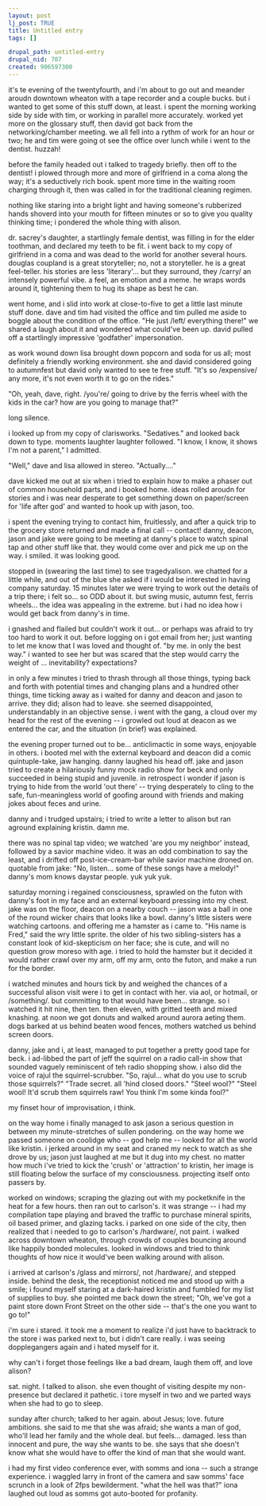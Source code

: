 ```yaml
--- 
layout: post
lj_post: TRUE
title: Untitled entry
tags: []

drupal_path: untitled-entry
drupal_nid: 707
created: 906597300
---
```

it's te evening of the twentyfourth, and i'm about to go out and meander aroudn downtown wheaton with a tape recorder and a couple bucks. but i wanted to get some of this stuff down, at least. i spent the morning working side by side with tim, or working in parallel more accurately. worked yet more on the glossary stuff, then david got back from the networking/chamber meeting. we all fell into a rythm of work for an hour or two; he and tim were going ot see the office over lunch while i went to the dentist. huzzah!

before the family headed out i talked to tragedy briefly. then off to the dentist! i plowed through more and more of girlfriend in a coma along the way; it's a seductively rich book. spent more time in the waiting room charging through it, then was called in for the traditional cleaning regimen.

nothing like staring into a bright light and having someone's rubberized hands shoverd into your mouth for fifteen minutes or so to give you quality thinking time; i pondered the whole thing with alison.

dr. sacrey's daughter, a startlingly female dentist, was filling in for the elder toothman, and declared my teeth to be fit. i went back to my copy of girlfriend in a coma and was dead to the world for another several hours. douglas coupland is a great storyteller; no, not a storyteller. he is a great feel-teller. his stories are less 'literary'... but they surround, they /carry/ an intensely powerful vibe. a feel, an emotion and a meme. he wraps words around it, tightening them to hug its shape as best he can.

went home, and i slid into work at close-to-five to get a little last minute stuff done. dave and tim had visited the office and tim pulled me aside to boggle about the condition of the office. "He just /left/ everything there!" we shared a laugh about it and wondered what could've been up. david pulled off a startlingly impressive 'godfather' impersonation.

as work wound down lisa brought down popcorn and soda for us all; most definitely a friendly working environment. she and david considered going to autumnfest but david only wanted to see te free stuff. "It's so /expensive/ any more, it's not even worth it to go on the rides."

"Oh, yeah, dave, right. /you're/ going to drive by the ferris wheel with the kids in the car? how are you going to manage that?"

long silence.

i looked up from my copy of clarisworks. "Sedatives." and looked back down to type. moments laughter laughter followed. "I know, I know, it shows I'm not a parent," I admitted.

"Well," dave and lisa allowed in stereo. "Actually...."

dave kicked me out at six when i tried to explain how to make a phaser out of common household parts, and i booked home. ideas rolled aroudn for stories and i was near desperate to get something down on paper/screen for 'life after god' and wanted to hook up with jason, too.

i spent the evening trying to contact him, fruitlessly, and after a quick trip to the grocery store returned and made a final call -- contact! danny, deacon, jason and jake were going to be meeting at danny's place to watch spinal tap and other stuff like that. they would come over and pick me up on the way. i smiled. it was looking good.

stopped in (swearing the last time) to see tragedyalison. we chatted for a little while, and out of the blue she asked if i would be interested in having company saturday. 15 minutes later we were trying to work out the details of a trip there; i felt so... so ODD about it. but swing music, autumn fest, ferris wheels... the idea was appealing in the extreme. but i had no idea how i would get back from danny's in time.

i gnashed and flailed but couldn't work it out... or perhaps was afraid to try too hard to work it out. before logging on i got email from her; just wanting to let me know that I was loved and thought of. "by me. in only the best way." i wanted to see her but was scared that the step would carry the weight of ... inevitability? expectations?

in only a few minutes i tried to thrash through all those things, typing back and forth with potential times and changing plans and a hundred other things, time ticking away as i waited for danny and deacon and jason to arrive. they did; alison had to leave. she seemed disappointed, understandably in an objective sense. i went with the gang, a cloud over my head for the rest of the evening -- i growled out loud at deacon as we entered the car, and the situation (in brief) was explained.

the evening proper turned out to be... anticlimactic in some ways, enjoyable in others. i booted mel with the external keyboard and deacon did a comic quintuple-take, jaw hanging. danny laughed his head off. jake and jason tried to create a hilariously funny mock radio show for beck and only succeeded in being stupid and juvenile. in retrospect i wonder if jason is trying to hide from the world 'out there' -- trying desperately to cling to the safe, fun-meaningless world of goofing around with friends and making jokes about feces and urine.

danny and i trudged upstairs; i tried to write a letter to alison but ran aground explaining kristin. damn me.

there was no spinal tap video; we watched 'are you my neighbor' instead, followed by a savior machine video. it was an odd combination to say the least, and i drifted off post-ice-cream-bar while savior machine droned on. quotable from jake: "No, listen... some of these songs have a melody!" danny's mom knows daystar people. yuk yuk yuk.

saturday morning i regained consciousness, sprawled on the futon with danny's foot in my face and an external keyboard pressing into my chest. jake was on the floor, deacon on a nearby couch -- jason was a ball in one of the round wicker chairs that looks like a bowl. danny's little sisters were watching cartoons. and offering me a hamster as i came to. "His name is Fred," said the wry little sprite. the older of his two sibling-sisters has a constant look of kid-skepticism on her face; she is cute, and will no question grow moreso with age. i tried to hold the hamster but it decided it would rather crawl over my arm, off my arm, onto the futon, and make a run for the border.

i watched minutes and hours tick by and weighed the chances of a successful alison visit were i to get in contact with her. via aol, or hotmail, or /something/. but committing to that would have been... strange. so i watched it hit nine, then ten. then eleven, with gritted teeth and mixed knashing. at noon we got donuts and walked around aurora aeting them. dogs barked at us behind beaten wood fences, mothers watched us behind screen doors.

danny, jake and i, at least, managed to put together a pretty good tape for beck. i ad-libbed the part of jeff the squirrel on a radio call-in show that sounded vaguely reminiscent of teh radio shopping show. i also did the voice of rajul the squirrel-scrubber. "So, rajul... what do you use to scrub those squirrels?" "Trade secret. all 'hind closed doors." "Steel wool?" "Steel wool! It'd scrub them squirrels raw! You think I'm some kinda fool?"

my finset hour of improvisation, i think.

on the way home i finally managed to ask jason a serious question in between my minute-stretches of sullen pondering. on the way home we passed someone on coolidge who -- god help me -- looked for all the world like kristin. i jerked around in my seat and craned my neck to watch as she drove by us; jason just laughed at me but it dug into my chest. no matter how much i've tried to kick the 'crush' or 'attraction' to kristin, her image is still floating below the surface of my consciousness. projecting itself onto passers by.

worked on windows; scraping the glazing out with my pocketknife in the heat for a few hours. then ran out to carlson's. it was strange -- i had my compilation tape playing and braved the traffic to purchase mineral spirits, oil based primer, and glazing tacks. i parked on one side of the city, then realized that i needed to go to carlson's /hardware/, not paint. i walked across downtown wheaton, through crowds of couples bouncing around like happily bonded molecules. looked in windows and tried to think thoughts of how nice it would've been walking around with alison.

i arrived at carlson's /glass and mirrors/, not /hardware/, and stepped inside. behind the desk, the receptionist noticed me and stood up with a smile; i found myself staring at a dark-haired kristin and fumbled for my list of supplies to buy. she pointed me back down the street; "Oh, we've got a paint store down Front Street on the other side -- that's the one you want to go to!"

i'm sure i stared. it took me a moment to realize i'd just have to backtrack to the store i was parked next to, but i didn't care really. i was seeing dopplegangers again and i hated myself for it.

why can't i forget those feelings like a bad dream, laugh them off, and love alison?

sat. night. I talked to alison. she even thought of visiting despite my non-presence but declared it pathetic. i tore myself in two and we parted ways when she had to go to sleep.

sunday after church; talked to her again. about Jesus; love. future ambitions. she said to me that she was afraid; she wants a man of god, who'll lead her family and the whole deal. but feels... damaged. less than innocent and pure, the way she wants to be. she says that she doesn't know what she would have to offer the kind of man that she would want.

i had my first video conference ever, with somms and iona -- such a strange experience. i waggled larry in front of the camera and saw somms' face scrunch in a look of 2fps bewilderment. "what the hell was that?" iona laughed out loud as somms got auto-booted for profanity.
